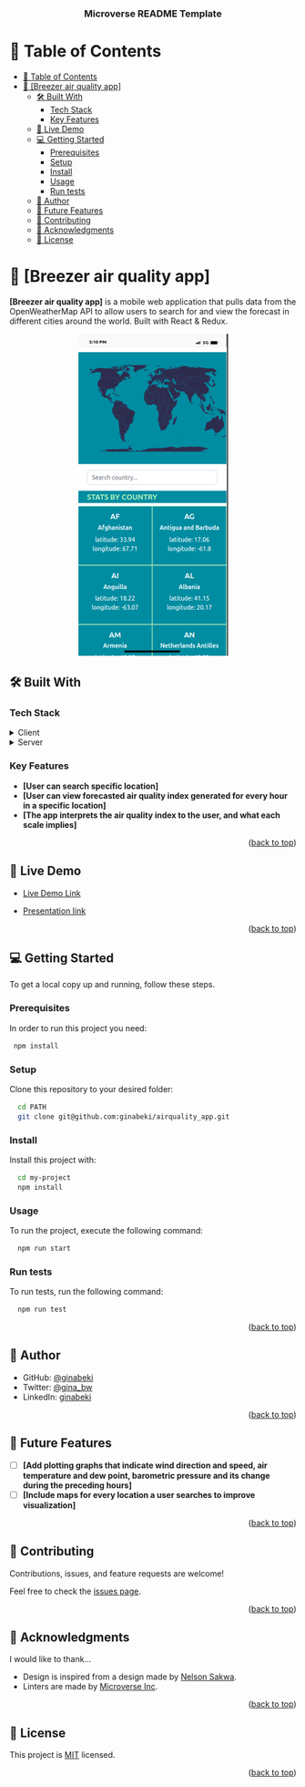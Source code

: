 <a name="readme-top"></a>

<div align="center">
   <h3><b>Microverse README Template</b></h3>

</div>

# 📗 Table of Contents

- [📗 Table of Contents](#-table-of-contents)
- [📖 \[Breezer air quality app\] ](#-breezer-air-quality-app-)
  - [🛠 Built With ](#-built-with-)
    - [Tech Stack ](#tech-stack-)
    - [Key Features ](#key-features-)
  - [🚀 Live Demo ](#-live-demo-)
  - [💻 Getting Started ](#-getting-started-)
    - [Prerequisites](#prerequisites)
    - [Setup](#setup)
    - [Install](#install)
    - [Usage](#usage)
    - [Run tests](#run-tests)
  - [👥 Author ](#-author-)
  - [🔭 Future Features ](#-future-features-)
  - [🤝 Contributing ](#-contributing-)
  - [🙏 Acknowledgments ](#-acknowledgments-)
  - [📝 License ](#-license-)

<!-- PROJECT DESCRIPTION -->

# 📖 [Breezer air quality app] <a name="about-project"></a>

**[Breezer air quality app]** is a mobile web application that pulls data from the OpenWeatherMap API to allow users to search for and view the forecast in different cities around the world. Built with React & Redux.

<div align="center">
 
  <img src="mobile.png" alt="logo"/>
  <br/>
  </div>

## 🛠 Built With <a name="built-with"></a>

### Tech Stack <a name="tech-stack"></a>

<details>
  <summary>Client</summary>
  <ul>
    <li><a href="https://reactjs.org/">React.js</a></li>
  </ul>
</details>

<details>
  <summary>Server</summary>
  <ul>
    <li><a href="https://nodejs.com/">Node.js</a></li>
  </ul>
</details>

<!-- Features -->

### Key Features <a name="key-features"></a>

- **[User can search specific location]**
- **[User can view forecasted air quality index generated for every hour in a specific location]**
- **[The app interprets the air quality index to the user, and what each scale implies]**

<p align="right">(<a href="#readme-top">back to top</a>)</p>

<!-- LIVE DEMO -->

## 🚀 Live Demo <a name="live-demo"></a>

- [Live Demo Link](https://airqualityweather.onrender.com)

- [Presentation link](https://www.loom.com/share/9a544a1157c747b09767cc708ee44e55) 

<p align="right">(<a href="#readme-top">back to top</a>)</p>

<!-- GETTING STARTED -->

## 💻 Getting Started <a name="getting-started"></a>

To get a local copy up and running, follow these steps.

### Prerequisites

In order to run this project you need:

```sh
 npm install
```

### Setup

Clone this repository to your desired folder:

```sh
  cd PATH
  git clone git@github.com:ginabeki/airquality_app.git
```

### Install

Install this project with:

```sh
  cd my-project
  npm install
```

### Usage

To run the project, execute the following command:

```sh
  npm run start
```

### Run tests

To run tests, run the following command:

```sh
  npm run test
```

<p align="right">(<a href="#readme-top">back to top</a>)</p>

## 👥 Author <a name="authors"></a>

- GitHub: [@ginabeki](https://github.com/ginabeki)
- Twitter: [@gina_bw](https://twitter.com/_gina_bw)
- LinkedIn: [ginabeki](https://linkedin.com/in/ginabeki)

<p align="right">(<a href="#readme-top">back to top</a>)</p>

<!-- FUTURE FEATURES -->

## 🔭 Future Features <a name="future-features"></a>


- [ ] **[Add plotting graphs that indicate wind direction and speed, air temperature and dew point, barometric pressure and its change during the preceding hours]**
- [ ] **[Include maps for every location a user searches to improve visualization]**

<p align="right">(<a href="#readme-top">back to top</a>)</p>

<!-- CONTRIBUTING -->

## 🤝 Contributing <a name="contributing"></a>

Contributions, issues, and feature requests are welcome!

Feel free to check the [issues page](https://github.com/ginabeki/airquality_app/issues).

<p align="right">(<a href="#readme-top">back to top</a>)</p>

<!-- SUPPORT -->
## 🙏 Acknowledgments <a name="acknowledgements"></a>

I would like to thank...

- Design is inspired from a design made by [Nelson Sakwa](https://www.behance.net/sakwadesignstudio).
- Linters are made by [Microverse Inc](https://github.com/microverseinc).

<p align="right">(<a href="#readme-top">back to top</a>)</p>

<!-- LICENSE -->

## 📝 License <a name="license"></a>

This project is [MIT](./MIT.md) licensed.

<p align="right">(<a href="#readme-top">back to top</a>)</p>
